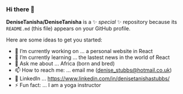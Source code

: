 ### Hi there 👋

**DeniseTanisha/DeniseTanisha** is a ✨ _special_ ✨ repository because its `README.md` (this file) appears on your GitHub profile.

Here are some ideas to get you started:

- 🔭 I’m currently working on ... a personal website in React
- 🌱 I’m currently learning ... the lastest news in the world of React
- 💬 Ask me about ... Africa (born and bred)
- 📫 How to reach me: ... email me (denise_stubbs@hotmail.co.uk)
- 🌱 LinkedIn ... https://www.linkedin.com/in/denisetanishastubbs/
- ⚡ Fun fact: ... I am a yoga instructor



